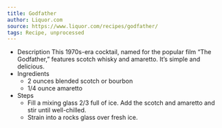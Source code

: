 ```yaml
---
title: Godfather
author: Liquor.com
source: https://www.liquor.com/recipes/godfather/
tags: Recipe, unprocessed
---
```

- Description
This 1970s-era cocktail, named for the popular film “The Godfather,” features scotch whisky and amaretto. It’s simple and delicious.
- Ingredients
  - 2 ounces blended scotch or bourbon
  - 1/4 ounce amaretto
- Steps
  - Fill a mixing glass 2/3 full of ice. Add the scotch and amaretto and stir until well-chilled.
  - Strain into a rocks glass over fresh ice.